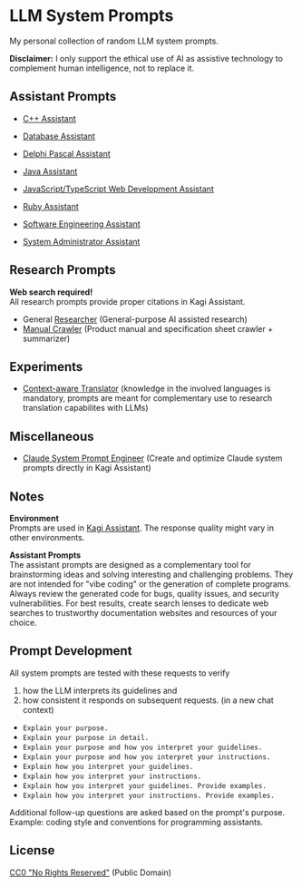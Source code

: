 # LLM System Prompts

My personal collection of random LLM system prompts.

**Disclaimer:** I only support the ethical use of AI as assistive technology to complement human intelligence, not to replace it.

## Assistant Prompts

- [C++ Assistant](./assistant-prompts/c++-assistant.md)
- [Database Assistant](./assistant-prompts/database-assistant.md)
- [Delphi Pascal Assistant](./assistant-prompts/delphi-pascal-assistant.md)
- [Java Assistant](./assistant-prompts/java-assistant.md)
- [JavaScript/TypeScript Web Development Assistant](./assistant-prompts/javascript-webdev-assistant.md)
- [Ruby Assistant](./assistant-prompts/ruby-assistant.md)

- [Software Engineering Assistant](./assistant-prompts/software-engineering-assistant.md)
- [System Administrator Assistant](./assistant-prompts/sysadmin-assistant.md)

## Research Prompts

**Web search required!**\
All research prompts provide proper citations in Kagi Assistant.

- General [Researcher](./research-prompts/researcher.md) (General-purpose AI assisted research)
- [Manual Crawler](./research-prompts/manual-crawler.md) (Product manual and specification sheet crawler + summarizer)

## Experiments

- [Context-aware Translator](./experiments/context-aware-translator.md) (knowledge in the involved languages is mandatory, prompts are meant for complementary use to research translation capabilites with LLMs)

## Miscellaneous

- [Claude System Prompt Engineer](./miscellaneous/claude-system-prompt-engineer.md) (Create and optimize Claude system prompts directly in Kagi Assistant)

## Notes

**Environment**\
Prompts are used in [Kagi Assistant](https://help.kagi.com/kagi/ai/assistant.html). The response quality might vary in other environments.

**Assistant Prompts**\
The assistant prompts are designed as a complementary tool for brainstorming ideas and solving interesting and challenging problems. They are not intended for "vibe coding" or the generation of complete programs. Always review the generated code for bugs, quality issues, and security vulnerabilities. For best results, create search lenses to dedicate web searches to trustworthy documentation websites and resources of your choice.

## Prompt Development

All system prompts are tested with these requests to verify
1. how the LLM interprets its guidelines and
2. how consistent it responds on subsequent requests. (in a new chat context)

- `Explain your purpose.`
- `Explain your purpose in detail.`
- `Explain your purpose and how you interpret your guidelines.`
- `Explain your purpose and how you interpret your instructions.`
- `Explain how you interpret your guidelines.`
- `Explain how you interpret your instructions.`
- `Explain how you interpret your guidelines. Provide examples.`
- `Explain how you interpret your instructions. Provide examples.`

Additional follow-up questions are asked based on the prompt's purpose. Example: coding style and conventions for programming assistants.

## License

[CC0 "No Rights Reserved"](https://creativecommons.org/public-domain/cc0/) (Public Domain)
